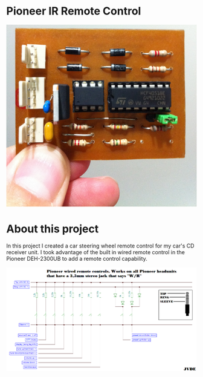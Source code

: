 Pioneer IR Remote Control
=========================
![alt text](images/IMG_1303.JPG "The IR Remote control board")

About this project
==================
In this project I created a car steering wheel remote control for my car's CD receiver unit. 
I took advantage of the built in wired remote control in the Pioneer DEH-2300UB to add a remote control capability.

![alt text](images/pioneer_wired_remote.gif "Pioneer wire remote control")
